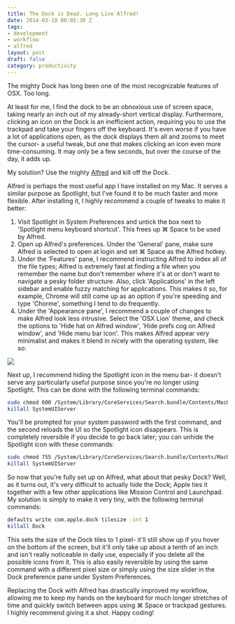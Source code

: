 ```yaml
---
title: The Dock is Dead. Long Live Alfred!
date: 2014-03-10 00:05:30 Z
tags:
- development
- workflow
- alfred
layout: post
draft: false
category: productivity
---
```


The mighty Dock has long been one of the most recognizable features of OSX.  Too long.

At least for me, I find the dock to be an obnoxious use of screen space, taking nearly an inch out of my already-short vertical display.  Furthermore, clicking an icon on the Dock is an inefficient action, requiring you to use the trackpad and take your fingers off the keyboard.  It's even worse if you have a lot of applications open, as the dock displays them all and zooms to meet the cursor- a useful tweak, but one that makes clicking an icon even more time-consuming.  It may only be a few seconds, but over the course of the day, it adds up.

My solution?  Use the mighty [Alfred](http://www.alfredapp.com/) and kill off the Dock.

Alfred is perhaps the most useful app I have installed on my Mac.  It serves a similar purpose as Spotlight, but I've found it to be much faster and more flexible.  After installing it, I highly recommend a couple of tweaks to make it better:

1. Visit Spotlight in System Preferences and untick the box next to 'Spotlight menu keyboard shortcut'.  This frees up ⌘ Space to be used by Alfred.
2. Open up Alfred's preferences.  Under the 'General' pane, make sure Alfred is selected to open at login and set ⌘ Space as the Alfred hotkey.  
3. Under the 'Features' pane, I recommend instructing Alfred to index all of the file types; Alfred is extremely fast at finding a file when you remember the name but don't remember where it's at or don't want to navigate a pesky folder structure.  Also, click 'Applications' in the left sidebar and enable fuzzy matching for applications.  This makes it so, for example, Chrome will still come up as an option if you're speeding and type 'Chorme', something I tend to do frequently.
4. Under the 'Appearance pane', I recommend a couple of changes to make Alfred look less intrusive.  Select the 'OSX Lion' theme, and check the options to 'Hide hat on Alfred window', 'Hide prefs cog on Alfred window', and 'Hide menu bar icon'.  This makes Alfred appear very minimalist and makes it blend in nicely with the operating system, like so:

![](http://i.imgur.com/Acfiydk.png)

Next up, I recommend hiding the Spotlight icon in the menu bar- it doesn't serve any particularly useful purpose since you're no longer using Spotlight.  This can be done with the following terminal commands:

```bash
sudo chmod 600 /System/Library/CoreServices/Search.bundle/Contents/MacOS/Search
killall SystemUIServer
```
    
You'll be prompted for your system password with the first command, and the second reloads the UI so the Spotlight icon disappears.  This is completely reversible if you decide to go back later; you can unhide the Spotlight icon with these commands:

```bash
sudo chmod 755 /System/Library/CoreServices/Search.bundle/Contents/MacOS/Search
killall SystemUIServer
```
    
So now that you're fully set up on Alfred, what about that pesky Dock?  Well, as it turns out, it's very difficult to actually hide the Dock; Apple ties it together with a few other applications like Mission Control and Launchpad.  My solution is simply to make it very tiny, with the following terminal commands:

```bash
defaults write com.apple.dock tilesize -int 1
killall Dock
```
    
This sets the size of the Dock tiles to 1 pixel- it'll still show up if you hover on the bottom of the screen, but it'll only take up about a tenth of an inch and isn't really noticeable in daily use, especially if you delete all the possible icons from it.  This is also easily reversible by using the same command with a different pixel size or simply using the size slider in the Dock preference pane under System Preferences.

Replacing the Dock with Alfred has drastically improved my workflow, allowing me to keep my hands on the keyboard for much longer stretches of time and quickly switch between apps using ⌘ Space or trackpad gestures.  I highly recommend giving it a shot.  Happy coding!
